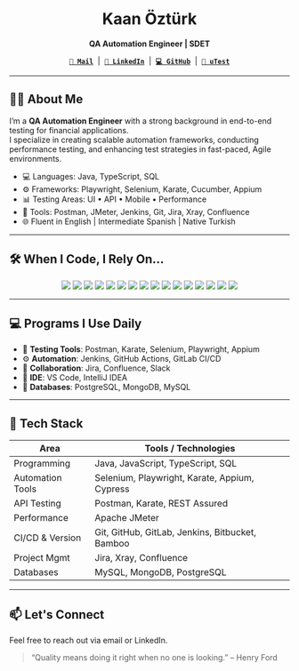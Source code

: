<h1 align="center">Kaan Öztürk</h1>
<p align="center"><strong>QA Automation Engineer | SDET</strong></p>
<p align="center">
  <a href="mailto:kaanozturkbusiness@gmail.com"><code><b>📧 Mail</b></code></a> &nbsp;|&nbsp;
  <a href="https://linkedin.com/in/kaan-ozturk"><code><b>🔗 LinkedIn</b></code></a> &nbsp;|&nbsp;
  <a href="https://github.com/kn-oz"><code><b>💻 GitHub</b></code></a> &nbsp;|&nbsp;
  <a href="https://www.utest.com/profile/kaan.ozturk"><code><b>🧪 uTest</b></code></a>
</p>

---

## 🧑‍💼 About Me

I’m a **QA Automation Engineer** with a strong background in end-to-end testing for financial applications.  
I specialize in creating scalable automation frameworks, conducting performance testing, and enhancing test strategies in fast-paced, Agile environments.

- 💻 Languages: Java, TypeScript, SQL
- ⚙️ Frameworks: Playwright, Selenium, Karate, Cucumber, Appium
- 📊 Testing Areas: UI • API • Mobile • Performance
- 🔁 Tools: Postman, JMeter, Jenkins, Git, Jira, Xray, Confluence
- 🌐 Fluent in English | Intermediate Spanish | Native Turkish

---
## 🛠 When I Code, I Rely On...

<p align="center">
  <img src="https://img.shields.io/badge/Java-%23ED8B00?style=for-the-badge&logo=openjdk&logoColor=white" />
  <img src="https://img.shields.io/badge/TypeScript-%23007ACC?style=for-the-badge&logo=typescript&logoColor=white" />
  <img src="https://img.shields.io/badge/Selenium-%2343B02A?style=for-the-badge&logo=selenium&logoColor=white" />
  <img src="https://img.shields.io/badge/Playwright-%232C2E3E?style=for-the-badge&logo=playwright&logoColor=white" />
  <img src="https://img.shields.io/badge/Karate-%23f6685e?style=for-the-badge&logo=karate&logoColor=white" />
  <img src="https://img.shields.io/badge/Postman-%23FF6C37?style=for-the-badge&logo=postman&logoColor=white" />
  <img src="https://img.shields.io/badge/JMeter-%23D22128?style=for-the-badge&logo=apachejmeter&logoColor=white" />
  <img src="https://img.shields.io/badge/Appium-%23007fff?style=for-the-badge&logo=appium&logoColor=white" />
  <img src="https://img.shields.io/badge/MySQL-%2300f?style=for-the-badge&logo=mysql&logoColor=white" />
  <img src="https://img.shields.io/badge/MongoDB-%2347A248?style=for-the-badge&logo=mongodb&logoColor=white" />
  <img src="https://img.shields.io/badge/PostgreSQL-%23336791?style=for-the-badge&logo=postgresql&logoColor=white" />
  <img src="https://img.shields.io/badge/VSCode-%23007ACC?style=for-the-badge&logo=visualstudiocode&logoColor=white" />
  <img src="https://img.shields.io/badge/Jira-%230052CC?style=for-the-badge&logo=jira&logoColor=white" />
  <img src="https://img.shields.io/badge/GitHub-%23181717?style=for-the-badge&logo=github&logoColor=white" />
  <img src="https://img.shields.io/badge/GitLab-%23FC6D26?style=for-the-badge&logo=gitlab&logoColor=white" />
  <img src="https://img.shields.io/badge/Jenkins-%23D24939?style=for-the-badge&logo=jenkins&logoColor=white" />
</p>

---

## 💻 Programs I Use Daily

- 🧪 **Testing Tools**: Postman, Karate, Selenium, Playwright, Appium  
- ⚙️ **Automation**: Jenkins, GitHub Actions, GitLab CI/CD  
- 💬 **Collaboration**: Jira, Confluence, Slack  
- 🧠 **IDE**: VS Code, IntelliJ IDEA  
- 🐘 **Databases**: PostgreSQL, MongoDB, MySQL  

---

## 🧠 Tech Stack

| Area             | Tools / Technologies                                   |
|------------------|--------------------------------------------------------|
| Programming      | Java, JavaScript, TypeScript, SQL                      |
| Automation Tools | Selenium, Playwright, Karate, Appium, Cypress          |
| API Testing      | Postman, Karate, REST Assured                          |
| Performance      | Apache JMeter                                          |
| CI/CD & Version  | Git, GitHub, GitLab, Jenkins, Bitbucket, Bamboo        |
| Project Mgmt     | Jira, Xray, Confluence                                 |
| Databases        | MySQL, MongoDB, PostgreSQL                             |

---

## 📫 Let's Connect

Feel free to reach out via email or LinkedIn.

> “Quality means doing it right when no one is looking.” – Henry Ford
